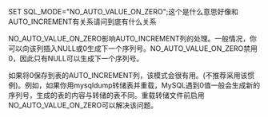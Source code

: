 SET SQL\_MODE="NO\_AUTO\_VALUE\_ON\_ZERO";这个是什么意思好像和AUTO\_INCREMENT有关系请问到底有什么关系

NO\_AUTO\_VALUE\_ON\_ZERO影响AUTO\_INCREMENT列的处理。一般情况，你可以向该列插入NULL或0生成下一个序列号。NO\_AUTO\_VALUE\_ON\_ZERO禁用0，因此只有NULL可以生成下一个序列号。

如果将0保存到表的AUTO\_INCREMENT列，该模式会很有用。\(不推荐采用该惯例\)。例如，如果你用mysqldump转储表并重载，MySQL遇到0值一般会生成新的序列号，生成的表的内容与转储的表不同。重载转储文件前启用NO\_AUTO\_VALUE\_ON\_ZERO可以解决该问题。

